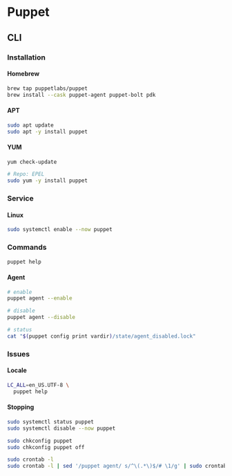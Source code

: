 # Puppet

<!--
https://www.linkedin.com/learning/puppet-essential-training/welcome
-->

## CLI

### Installation

#### Homebrew

```sh
brew tap puppetlabs/puppet
brew install --cask puppet-agent puppet-bolt pdk
```

#### APT

```sh
sudo apt update
sudo apt -y install puppet
```

#### YUM

```sh
yum check-update

# Repo: EPEL
sudo yum -y install puppet
```

### Service

#### Linux

```sh
sudo systemctl enable --now puppet
```

### Commands

```sh
puppet help
```

#### Agent

```sh
# enable
puppet agent --enable

# disable
puppet agent --disable

# status
cat "$(puppet config print vardir)/state/agent_disabled.lock"
```

### Issues

#### Locale

```sh
LC_ALL=en_US.UTF-8 \
  puppet help
```

#### Stopping

```sh
sudo systemctl status puppet
sudo systemctl disable --now puppet
```

```sh
sudo chkconfig puppet
sudo chkconfig puppet off
```

```sh
sudo crontab -l
sudo crontab -l | sed '/puppet agent/ s/^\(.*\)$/# \1/g' | sudo crontab -
```
